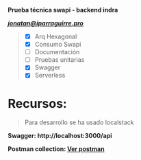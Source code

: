 **Prueba  técnica swapi - backend indra**

**_[jonatan@iparraguirre.pro](https://iparraguirre.pro/)_**

>-[x] Arq Hexagonal
>-[x] Consumo Swapi
>-[ ] Documentación
>-[ ] Pruebas unitarias
>-[x] Swagger
>-[x] Serverless

# Recursos:

> Para desarrollo se ha usado localstack

**Swagger: http://localhost:3000/api**

**Postman collection: [Ver postman](https://www.postman.com/spacecraft-cosmologist-57869160/swapi-indra/collection/cn6jkhf/swapi-indra)**